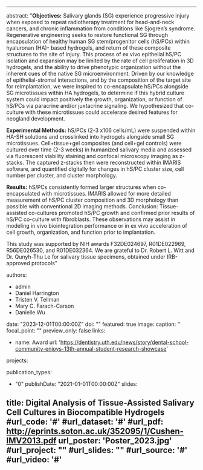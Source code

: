 
---
abstract: "**Objectives:** Salivary glands (SG) experience progressive injury when exposed to repeat
radiotherapy treatment for head-and-neck cancers, and chronic inflammation from conditions
like Sjogren’s syndrome. Regenerative engineering seeks to restore functional SG through
encapsulation of healthy human SG stem/progenitor cells (hS/PCs) within hyaluronan (HA)-
based hydrogels, and return of these composite structures to the site of injury. This process of
ex vivo epithelial hS/PC isolation and expansion may be limited by the rate of cell proliferation in
3D hydrogels, and the ability to drive phenotypic organization without the inherent cues of the
native SG microenvironment. Driven by our knowledge of epithelial-stromal interactions, and by
the composition of the target site for reimplantation, we were inspired to co-encapsulate hS/PCs
alongside SG microtissues within HA hydrogels, to determine if this hybrid culture system could
impact positively the growth, organization, or function of hS/PCs via paracrine and/or juxtacrine
signaling. We hypothesized that co-culture with these microtissues could accelerate desired
features for neogland development.


**Experimental Methods:** hS/PCs (2-3 x106 cells/mL) were suspended within HA-SH solutions
and crosslinked into hydrogels alongside small SG microtissues. Cell+tissue+gel composites
(and cell+gel controls) were cultured over time (2-3 weeks) in humanized salivary media and
assessed via fluorescent viability staining and confocal microscopy imaging as z-stacks. The
captured z-stacks then were reconstructed within IMARIS software, and quantified digitally for
changes in hS/PC cluster size, cell number per cluster, and cluster morphology.


**Results:** hS/PCs consistently formed larger structures when co-encapsulated with microtissues.
IMARIS allowed for more detailed measurement of hS/PC cluster composition and 3D
morphology than possible with conventional 2D imaging methods.
Conclusion: Tissue-assisted co-cultures promoted hS/PC growth and confirmed prior results of
hS/PC co-culture with fibroblasts. These observations may assist in modeling in vivo
biointegration performance or in ex vivo acceleration of cell growth, organization, and function
prior to implantation.


This study was supported by NIH awards F32DE024697, R01DE022969, R56DE026530, and
R01DE032364. We are grateful to Dr. Robert L. Witt and Dr. Qunyh-Thu Le for salivary tissue
specimens, obtained under IRB-approved protocols"

authors:
- admin
- Daniel Harrington
- Tristen V. Tellman
- Mary C. Farach-Carson
- Danielle Wu

date: "2023-12-01T00:00:00Z"
doi: ""
featured: true
image:
  caption: ''
  focal_point: ""
  preview_only: false
links:
- name: Award
  url: 'https://dentistry.uth.edu/news/story/dental-school-community-enjoys-13th-annual-student-research-showcase'

projects:

publication_types:
- "0"
publishDate: "2021-01-01T00:00:00Z"
slides:


title: Digital Analysis of Tissue-Assisted Salivary Cell Cultures in Biocompatible Hydrogels
#url_code: '#'
#url_dataset: '#'
#url_pdf: http://eprints.soton.ac.uk/352095/1/Cushen-IMV2013.pdf
url_poster: 'Poster_2023.jpg'
#url_project: ""
#url_slides: ""
#url_source: '#'
#url_video: '#'
---


